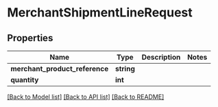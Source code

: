 # MerchantShipmentLineRequest

## Properties
Name | Type | Description | Notes
------------ | ------------- | ------------- | -------------
**merchant_product_reference** | **string** |  | 
**quantity** | **int** |  | 

[[Back to Model list]](../README.md#documentation-for-models) [[Back to API list]](../README.md#documentation-for-api-endpoints) [[Back to README]](../README.md)


